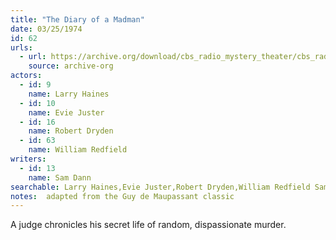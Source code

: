 ```yaml
---
title: "The Diary of a Madman"
date: 03/25/1974
id: 62
urls: 
  - url: https://archive.org/download/cbs_radio_mystery_theater/cbs_radio_mystery_theater-0051-0100.zip/cbs_radio_mystery_theater-0051-0100%2Fcbsrmt_0062_diary_of_a_madman.mp3
    source: archive-org
actors:  
  - id: 9
    name: Larry Haines  
  - id: 10
    name: Evie Juster  
  - id: 16
    name: Robert Dryden  
  - id: 63
    name: William Redfield
writers:  
  - id: 13
    name: Sam Dann
searchable: Larry Haines,Evie Juster,Robert Dryden,William Redfield Sam Dann
notes:  adapted from the Guy de Maupassant classic
---
```

A judge chronicles his secret life of random, dispassionate murder.